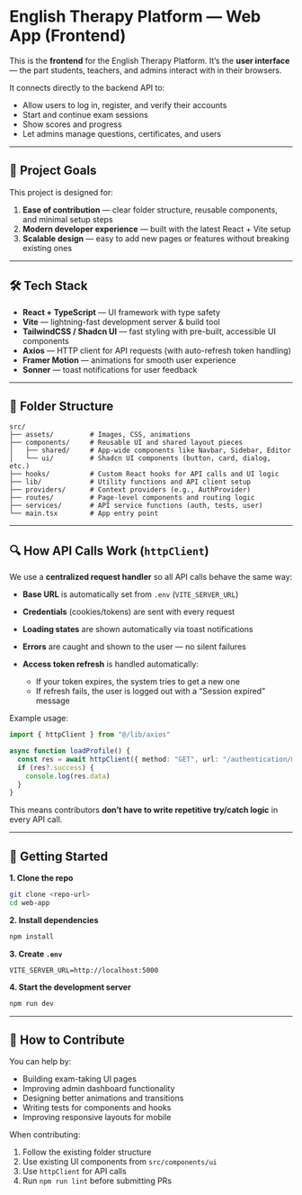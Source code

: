 # English Therapy Platform — Web App (Frontend)

This is the **frontend** for the English Therapy Platform.
It’s the **user interface** — the part students, teachers, and admins interact with in their browsers.

It connects directly to the backend API to:

* Allow users to log in, register, and verify their accounts
* Start and continue exam sessions
* Show scores and progress
* Let admins manage questions, certificates, and users

---

## 🎯 Project Goals

This project is designed for:

1. **Ease of contribution** — clear folder structure, reusable components, and minimal setup steps
2. **Modern developer experience** — built with the latest React + Vite setup
3. **Scalable design** — easy to add new pages or features without breaking existing ones

---

## 🛠 Tech Stack

* **React + TypeScript** — UI framework with type safety
* **Vite** — lightning-fast development server & build tool
* **TailwindCSS / Shadcn UI** — fast styling with pre-built, accessible UI components
* **Axios** — HTTP client for API requests (with auto-refresh token handling)
* **Framer Motion** — animations for smooth user experience
* **Sonner** — toast notifications for user feedback

---

## 📂 Folder Structure

```
src/
├── assets/         # Images, CSS, animations
├── components/     # Reusable UI and shared layout pieces
│   ├── shared/     # App-wide components like Navbar, Sidebar, Editor
│   └── ui/         # Shadcn UI components (button, card, dialog, etc.)
├── hooks/          # Custom React hooks for API calls and UI logic
├── lib/            # Utility functions and API client setup
├── providers/      # Context providers (e.g., AuthProvider)
├── routes/         # Page-level components and routing logic
├── services/       # API service functions (auth, tests, user)
└── main.tsx        # App entry point
```

---

## 🔍 How API Calls Work (`httpClient`)

We use a **centralized request handler** so all API calls behave the same way:

* **Base URL** is automatically set from `.env` (`VITE_SERVER_URL`)
* **Credentials** (cookies/tokens) are sent with every request
* **Loading states** are shown automatically via toast notifications
* **Errors** are caught and shown to the user — no silent failures
* **Access token refresh** is handled automatically:

  * If your token expires, the system tries to get a new one
  * If refresh fails, the user is logged out with a “Session expired” message

Example usage:

```ts
import { httpClient } from "@/lib/axios"

async function loadProfile() {
  const res = await httpClient({ method: "GET", url: "/authentication/my-profile" })
  if (res?.success) {
    console.log(res.data)
  }
}
```

This means contributors **don’t have to write repetitive try/catch logic** in every API call.

---

## 🚀 Getting Started

**1. Clone the repo**

```bash
git clone <repo-url>
cd web-app
```

**2. Install dependencies**

```bash
npm install
```

**3. Create `.env`**

```
VITE_SERVER_URL=http://localhost:5000
```

**4. Start the development server**

```bash
npm run dev
```

---

## 📌 How to Contribute

You can help by:

* Building exam-taking UI pages
* Improving admin dashboard functionality
* Designing better animations and transitions
* Writing tests for components and hooks
* Improving responsive layouts for mobile

When contributing:

1. Follow the existing folder structure
2. Use existing UI components from `src/components/ui`
3. Use `httpClient` for API calls
4. Run `npm run lint` before submitting PRs
